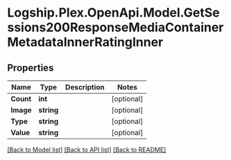# Logship.Plex.OpenApi.Model.GetSessions200ResponseMediaContainerMetadataInnerRatingInner

## Properties

Name | Type | Description | Notes
------------ | ------------- | ------------- | -------------
**Count** | **int** |  | [optional] 
**Image** | **string** |  | [optional] 
**Type** | **string** |  | [optional] 
**Value** | **string** |  | [optional] 

[[Back to Model list]](../../README.md#documentation-for-models) [[Back to API list]](../../README.md#documentation-for-api-endpoints) [[Back to README]](../../README.md)

